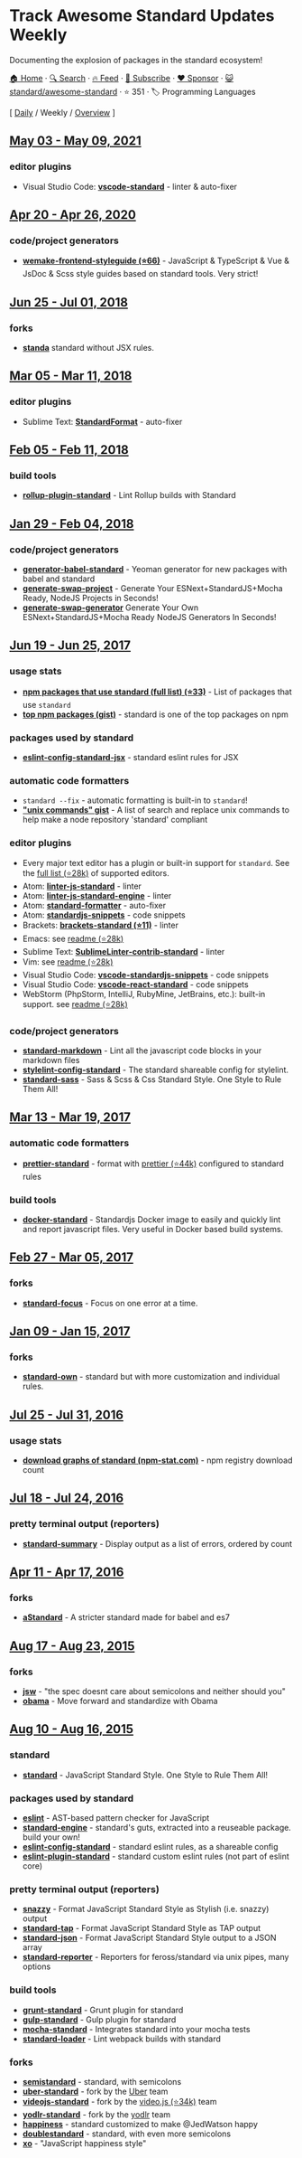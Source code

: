 # Track Awesome Standard Updates Weekly

Documenting the explosion of packages in the standard ecosystem!

[🏠 Home](/README.md) · [🔍 Search](https://www.trackawesomelist.com/search/) · [🔥 Feed](https://www.trackawesomelist.com/standard/awesome-standard/week/rss.xml) · [📮 Subscribe](https://trackawesomelist.us17.list-manage.com/subscribe?u=d2f0117aa829c83a63ec63c2f&id=36a103854c) · [❤️  Sponsor](https://github.com/sponsors/theowenyoung) · [😺 standard/awesome-standard](https://github.com/standard/awesome-standard) · ⭐ 351 · 🏷️ Programming Languages

[ [Daily](/content/standard/awesome-standard/README.md) / Weekly / [Overview](/content/standard/awesome-standard/readme/README.md) ]

## [May 03 - May 09, 2021](/content/2021/18/README.md)

### editor plugins

*   Visual Studio Code: **[vscode-standard](https://marketplace.visualstudio.com/items?itemName=standard.vscode-standard)** - linter & auto-fixer

## [Apr 20 - Apr 26, 2020](/content/2020/16/README.md)

### code/project generators

*   **[wemake-frontend-styleguide (⭐66)](https://github.com/wemake-services/wemake-frontend-styleguide)** - JavaScript & TypeScript & Vue & JsDoc & Scss style guides based on standard tools. Very strict!

## [Jun 25 - Jul 01, 2018](/content/2018/26/README.md)

### forks

*   **[standa](https://www.npmjs.com/package/standa)** standard without JSX rules.

## [Mar 05 - Mar 11, 2018](/content/2018/10/README.md)

### editor plugins

*   Sublime Text: **[StandardFormat](https://packagecontrol.io/packages/StandardFormat)** - auto-fixer

## [Feb 05 - Feb 11, 2018](/content/2018/6/README.md)

### build tools

*   **[rollup-plugin-standard](https://www.npmjs.com/package/rollup-plugin-standard)** - Lint Rollup builds with Standard

## [Jan 29 - Feb 04, 2018](/content/2018/5/README.md)

### code/project generators

*   **[generator-babel-standard](https://www.npmjs.com/package/generator-babel-standard)** - Yeoman generator for new packages with babel and standard
*   **[generate-swap-project](https://www.npmjs.com/package/generate-swap-project)** - Generate Your ESNext+StandardJS+Mocha Ready, NodeJS Projects in Seconds!
*   **[generate-swap-generator](https://www.npmjs.com/package/generate-swap-generator)** Generate Your Own ESNext+StandardJS+Mocha Ready NodeJS Generators In Seconds!

## [Jun 19 - Jun 25, 2017](/content/2017/25/README.md)

### usage stats

*   **[npm packages that use standard (full list) (⭐33)](https://github.com/feross/standard-packages/blob/master/all.json)** - List of packages that use `standard`
*   **[top npm packages (gist)](https://gist.github.com/feross/e0882df2fe673d6ce064)** - standard is one of the top packages on npm

### packages used by standard

*   **[eslint-config-standard-jsx](https://www.npmjs.com/package/eslint-config-standard-jsx)** - standard eslint rules for JSX

### automatic code formatters

*   `standard --fix` - automatic formatting is built-in to `standard`!
*   **["unix commands" gist](https://gist.github.com/watson/453fc63cace521fcdadc)** - A list of search and replace unix commands to help make a node repository 'standard' compliant

### editor plugins

*   Every major text editor has a plugin or built-in support for `standard`. See the [full list (⭐28k)](https://github.com/standard/standard#are-there-text-editor-plugins) of supported editors.
*   Atom: **[linter-js-standard](https://atom.io/packages/linter-js-standard)** - linter
*   Atom: **[linter-js-standard-engine](https://atom.io/packages/linter-js-standard-engine)** - linter
*   Atom: **[standard-formatter](https://atom.io/packages/standard-formatter)** - auto-fixer
*   Atom: **[standardjs-snippets](https://atom.io/packages/standardjs-snippets)** - code snippets
*   Brackets: **[brackets-standard (⭐11)](https://github.com/ishamf/brackets-standard/)** - linter
*   Emacs: see [readme (⭐28k)](https://github.com/standard/standard#emacs)
*   Sublime Text: **[SublimeLinter-contrib-standard](https://packagecontrol.io/packages/SublimeLinter-contrib-standard)** - linter
*   Vim: see [readme (⭐28k)](https://github.com/standard/standard#vim)
*   Visual Studio Code: **[vscode-standardjs-snippets](https://marketplace.visualstudio.com/items?itemName=capaj.vscode-standardjs-snippets)** - code snippets
*   Visual Studio Code: **[vscode-react-standard](https://marketplace.visualstudio.com/items?itemName=TimonVS.ReactSnippetsStandard)** - code snippets
*   WebStorm (PhpStorm, IntelliJ, RubyMine, JetBrains, etc.): built-in support. see [readme (⭐28k)](https://github.com/standard/standard#webstorm-phpstorm-intellij-rubymine-jetbrains-etc)

### code/project generators

*   **[standard-markdown](https://www.npmjs.com/package/standard-markdown)** - Lint all the javascript code blocks in your markdown files
*   **[stylelint-config-standard](https://www.npmjs.com/package/stylelint-config-standard)** - The standard shareable config for stylelint.
*   **[standard-sass](https://www.npmjs.com/package/standard-sass)** - Sass & Scss & Css Standard Style. One Style to Rule Them All!

## [Mar 13 - Mar 19, 2017](/content/2017/11/README.md)

### automatic code formatters

*   **[prettier-standard](https://www.npmjs.com/package/prettier-standard)** - format with [prettier (⭐44k)](https://github.com/prettier/prettier) configured to standard rules

### build tools

*   **[docker-standard](https://hub.docker.com/r/geniousphp/standard-js/)** - Standardjs Docker image to easily and quickly lint and report javascript files. Very useful in Docker based build systems.

## [Feb 27 - Mar 05, 2017](/content/2017/9/README.md)

### forks

*   **[standard-focus](https://www.npmjs.com/package/standard-focus)** - Focus on one error at a time.

## [Jan 09 - Jan 15, 2017](/content/2017/2/README.md)

### forks

*   **[standard-own](https://npmjs.com/package/standard-own)** - standard but with more customization and individual rules.

## [Jul 25 - Jul 31, 2016](/content/2016/30/README.md)

### usage stats

*   **[download graphs of standard (npm-stat.com)](http://npm-stat.com/charts.html?package=standard\&author=\&from=\&to=)** - npm registry download count

## [Jul 18 - Jul 24, 2016](/content/2016/29/README.md)

### pretty terminal output (reporters)

*   **[standard-summary](https://www.npmjs.com/package/standard-summary)** - Display output as a list of errors, ordered by count

## [Apr 11 - Apr 17, 2016](/content/2016/15/README.md)

### forks

*   **[aStandard](https://npmjs.com/package/a-standard)** - A stricter standard made for babel and es7

## [Aug 17 - Aug 23, 2015](/content/2015/33/README.md)

### forks

*   **[jsw](https://www.npmjs.com/package/jsw)** - "the spec doesnt care about semicolons and neither should you"
*   **[obama](https://www.npmjs.com/package/obama)** - Move forward and standardize with Obama

## [Aug 10 - Aug 16, 2015](/content/2015/32/README.md)

### standard

*   **[standard](https://www.npmjs.com/package/standard)** - JavaScript Standard Style. One Style to Rule Them All!

### packages used by standard

*   **[eslint](https://www.npmjs.com/package/eslint)** - AST-based pattern checker for JavaScript
*   **[standard-engine](https://www.npmjs.com/package/standard-engine)** - standard's guts, extracted into a reuseable package. build your own!
*   **[eslint-config-standard](https://www.npmjs.com/package/eslint-config-standard)** - standard eslint rules, as a shareable config
*   **[eslint-plugin-standard](https://www.npmjs.com/package/eslint-plugin-standard)** - standard custom eslint rules (not part of eslint core)

### pretty terminal output (reporters)

*   **[snazzy](https://www.npmjs.com/package/snazzy)** - Format JavaScript Standard Style as Stylish (i.e. snazzy) output
*   **[standard-tap](https://www.npmjs.com/package/standard-tap)** - Format JavaScript Standard Style as TAP output
*   **[standard-json](https://www.npmjs.com/package/standard-json)** - Format JavaScript Standard Style output to a JSON array
*   **[standard-reporter](https://www.npmjs.com/package/standard-reporter)** - Reporters for feross/standard via unix pipes, many options

### build tools

*   **[grunt-standard](https://www.npmjs.com/package/grunt-standard)** - Grunt plugin for standard
*   **[gulp-standard](https://www.npmjs.com/package/gulp-standard)** - Gulp plugin for standard
*   **[mocha-standard](https://www.npmjs.com/package/mocha-standard)** - Integrates standard into your mocha tests
*   **[standard-loader](https://www.npmjs.com/package/standard-loader)** - Lint webpack builds with standard

### forks

*   **[semistandard](https://www.npmjs.com/package/semistandard)** - standard, with semicolons
*   **[uber-standard](https://www.npmjs.com/package/uber-standard)** - fork by the [Uber](https://www.uber.com/) team
*   **[videojs-standard](https://www.npmjs.com/package/videojs-standard)** - fork by the [video.js (⭐34k)](https://github.com/videojs/video.js) team
*   **[yodlr-standard](https://www.npmjs.com/package/yodlr-standard)** - fork by the [yodlr](https://getyodlr.com/home) team
*   **[happiness](https://www.npmjs.com/package/happiness)** - standard customized to make @JedWatson happy
*   **[doublestandard](https://www.npmjs.com/package/doublestandard)** - standard, with even more semicolons
*   **[xo](https://www.npmjs.com/package/xo)** - "JavaScript happiness style"